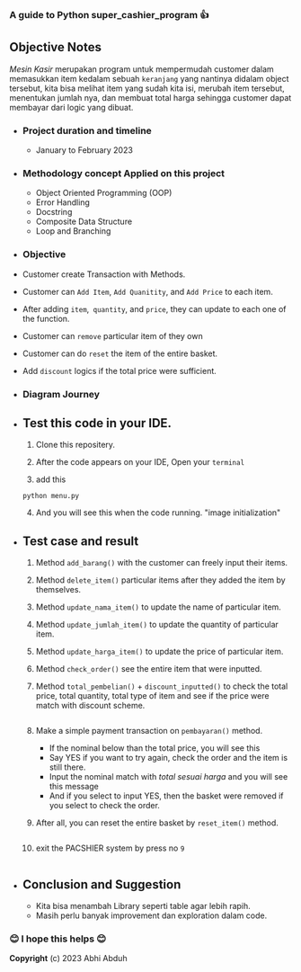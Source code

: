 ### A guide to Python super_cashier_program :+1:

## Objective Notes 

*Mesin Kasir* merupakan program untuk mempermudah customer dalam memasukkan item kedalam sebuah `keranjang` yang nantinya didalam object tersebut, kita bisa melihat item yang sudah kita isi, merubah item tersebut, menentukan jumlah nya, dan membuat total harga sehingga customer dapat membayar dari logic yang dibuat. 

- ### Project duration and timeline
    - January to February 2023 

- ### Methodology concept Applied on this project
    - Object Oriented Programming (OOP)
    - Error Handling
    - Docstring
    - Composite Data Structure
    - Loop and Branching

- ### Objective 
 - Customer create Transaction with Methods.
 - Customer can `Add Item`, `Add Quanitity`, and `Add Price` to each item.
 - After adding `item`,` quantity`, and `price`, they can update to each one of the function.
 - Customer can `remove` particular item of they own
 - Customer can do `reset` the item of the entire basket.
 - Add `discount` logics if the total price were sufficient.

 - ### Diagram Journey
 <Attach the image here please>



- ## Test this code in your IDE.
    1. Clone this repositery.
    
    2. After the code appears on your IDE, Open your `terminal`


    3. add this
    ```
    python menu.py
    ```

    4. And you will see this when the code running. "image initialization"

- ## Test case and result

    1. Method `add_barang()` with the customer can freely input their items.
        <img>

    2. Method `delete_item()` particular items after they added the item by themselves. 
        <img>

    3. Method `update_nama_item()` to update the name of particular item.
        <img>

    4. Method `update_jumlah_item()` to update the quantity of particular item.
        <img>

    5. Method `update_harga_item()` to update the price of particular item.
        <img>

    6. Method `check_order()` see the entire item that were inputted.
        <img>

    7. Method `total_pembelian()` + `discount_inputted()` to check the total price, total quantity, total type of item and see if the price were match with discount scheme.

        <img>

    8. Make a simple payment transaction on `pembayaran()` method. 

        - If the nominal below than the total price, you will see this 
        <img>

        - Say YES if you want to try again, check the order and the item is still there. 
        <img>

        - Input the nominal match with *total sesuai harga* and you will see this message

        <img>

        - And if you select to input YES, then the basket were removed if you select to check the order.

        <img>

    9. After all, you can reset the entire basket by `reset_item()` method.

        <img>

    10. exit the PACSHIER system by press no `9`

        <img>
      

- ## Conclusion and Suggestion
    - Kita bisa menambah Library seperti table agar lebih rapih.
    - Masih perlu banyak improvement dan exploration dalam code.

### :blush: I hope this helps :blush:

**Copyright** (c) 2023 Abhi Abduh
